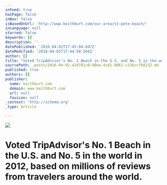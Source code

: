 ```yaml
---
inFeed: true
hasPage: false
inNav: false
isBasedOnUrl: 'http://www.keithburt.com/our-area/st-pete-beach/'
inLanguage: null
starred: false
keywords: []
description: ''
datePublished: '2016-04-02T17:45:04.047Z'
dateModified: '2016-04-02T17:44:58.566Z'
author: []
title: "Voted TripAdvisor's No. 1 Beach in the U.S. and No. 5 in the world in 2012, based on millions of reviews from travelers around the world.\_"
sourcePath: _posts/2016-04-02-42d781c0-40ea-4cd1-9061-c13bccf0d232.md
published: true
authors: []
publisher:
  name: keithburt.com
  domain: www.keithburt.com
  url: null
  favicon: null
_context: 'http://schema.org'
_type: Article

---
```

![](https://the-grid-user-content.s3-us-west-2.amazonaws.com/f130d10f-279c-446f-bc5f-30107e3d8baf.jpg)

# Voted TripAdvisor's No. 1 Beach in the U.S. and No. 5 in the world in 2012, based on millions of reviews from travelers around the world.